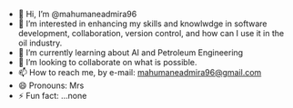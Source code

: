 - 👋 Hi, I’m @mahumaneadmira96
- 👀 I’m interested in enhancing my skills and knowlwdge in software development, collaboration, version control, and how can I use it in the oil industry.
- 🌱 I’m currently learning about AI and Petroleum Engineering
- 💞️ I’m looking to collaborate on what is possible.
- 📫 How to reach me, by e-mail: mahumaneadmira96@gmail.com
- 😄 Pronouns: Mrs 
- ⚡ Fun fact: ...none

<!---
mahumaneadmira96/mahumaneadmira96 is a ✨ special ✨ repository because its `README.md` (this file) appears on your GitHub profile.
You can click the Preview link to take a look at your changes.
--->
